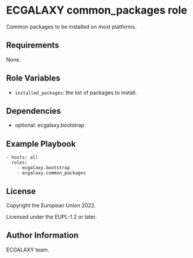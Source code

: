 ECGALAXY common_packages role
=============================

Common packages to be installed on most platforms.

Requirements
------------

None.

Role Variables
--------------

- `installed_packages`: the list of packages to install.

Dependencies
------------

- optional: ecgalaxy.bootstrap

Example Playbook
----------------

    - hosts: all
      roles:
        - ecgalaxy.bootstrap
        - ecgalaxy.common_packages

License
-------

Copyright the European Union 2022.

Licensed under the EUPL-1.2 or later.

Author Information
------------------

ECGALAXY team.
